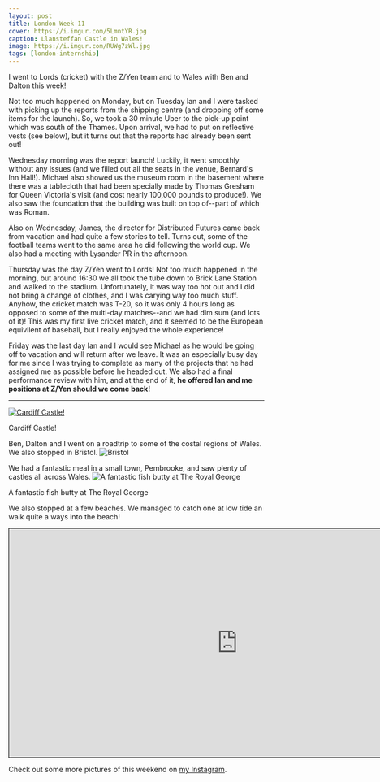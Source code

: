 ```yaml
---
layout: post
title: London Week 11
cover: https://i.imgur.com/5LmntYR.jpg
caption: Llansteffan Castle in Wales!
image: https://i.imgur.com/RUWg7zWl.jpg
tags: [london-internship]
---
```


I went to Lords (cricket) with the Z/Yen team and to Wales with Ben and Dalton this week!

Not too much happened on Monday, but on Tuesday Ian and I were tasked with picking up the reports from the shipping centre (and dropping off some items for the launch). So, we took a 30 minute Uber to the pick-up point which was south of the Thames. Upon arrival, we had to put on reflective vests (see below), but it turns out that the reports had already been sent out!

Wednesday morning was the report launch! Luckily, it went smoothly without any issues (and we filled out all the seats in the venue, Bernard's Inn Hall!). Michael also showed us the museum room in the basement where there was a tablecloth that had been specially made by Thomas Gresham for Queen Victoria's visit (and cost nearly 100,000 pounds to produce!). We also saw the foundation that the building was built on top of--part of which was Roman.

Also on Wednesday, James, the director for Distributed Futures came back from vacation and had quite a few stories to tell. Turns out, some of the football teams went to the same area he did following the world cup. We also had a meeting with Lysander PR in the afternoon.

Thursday was the day Z/Yen went to Lords! Not too much happened in the morning, but around 16:30 we all took the tube down to Brick Lane Station and walked to the stadium. Unfortunately, it was way too hot out and I did not bring a change of clothes, and I was carying way too much stuff.
Anyhow, the cricket match was T-20, so it was only 4 hours long as opposed to some of the multi-day matches--and we had dim sum (and lots of it)! This was my first live cricket match, and it seemed to be the European equivilent of baseball, but I really enjoyed the whole experience!

Friday was the last day Ian and I would see Michael as he would be going off to vacation and will return after we leave. It was an especially busy day for me since I was trying to complete as many of the projects that he had assigned me as possible before he headed out. We also had a final performance review with him, and at the end of it, **he offered Ian and me positions at Z/Yen should we come back!**

---

[![Cardiff Castle!](https://i.imgur.com/zIy3PECl.jpg)](https://goo.gl/maps/iSopvypKgE62)
<p class="caption">Cardiff Castle!</p>

Ben, Dalton and I went on a roadtrip to some of the costal regions of Wales. We also stopped in Bristol.
![Bristol](https://i.imgur.com/aobj7tZl.jpg)

We had a fantastic meal in a small town, Pembrooke, and saw plenty of castles all across Wales.
![A fantastic fish butty at The Royal George](https://i.imgur.com/hpL2Vjkl.jpg)
<p class="caption">A fantastic fish butty at The Royal George</p>


We also stopped at a few beaches. We managed to catch one at low tide an walk quite a ways into the beach!
<iframe src="https://www.google.com/maps/embed?pb=!4v1532998527063!6m8!1m7!1sCAoSLEFGMVFpcE5nd3dCemNEOXRpbHhrMmhmUzMzb0NuR1lNSVhvNkJnYTlEbjR3!2m2!1d51.76702050000001!2d-4.390170599999999!3f96.67412968806812!4f2.969798947930542!5f0.7820865974627469" width="900px" height="450" frameborder="0" style="border:1px solid black; margin:0 auto; display: block;" allowfullscreen></iframe>

Check out some more pictures of this weekend on [my Instagram](https://www.instagram.com/nishnha/).